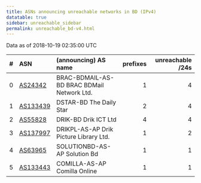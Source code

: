 ```yaml
---
title: ASNs announcing unreachable networks in BD (IPv4)
datatable: true
sidebar: unreachable_sidebar
permalink: unreachable_bd-v4.html
---
```


Data as of 2018-10-19 02:35:00 UTC


<div class="datatable-begin"></div>

|   # | ASN                                      | (announcing) AS name                       |   prefixes |   unreachable /24s |
|----:|:-----------------------------------------|:-------------------------------------------|-----------:|-------------------:|
|   0 | [AS24342](unreachable_AS24342-v4.html)   | BRAC-BDMAIL-AS-BD BRAC BDMail Network Ltd. |          1 |                  4 |
|   1 | [AS133439](unreachable_AS133439-v4.html) | DSTAR-BD The Daily Star                    |          2 |                  4 |
|   2 | [AS55828](unreachable_AS55828-v4.html)   | DRIK-BD Drik ICT Ltd                       |          4 |                  4 |
|   3 | [AS137997](unreachable_AS137997-v4.html) | DRIKPL-AS-AP Drik Picture Library Ltd.     |          1 |                  2 |
|   4 | [AS63965](unreachable_AS63965-v4.html)   | SOLUTIONBD-AS-AP Solution Bd               |          1 |                  1 |
|   5 | [AS133443](unreachable_AS133443-v4.html) | COMILLA-AS-AP Comilla Online               |          1 |                  1 |

<div class="datatable-end"></div>